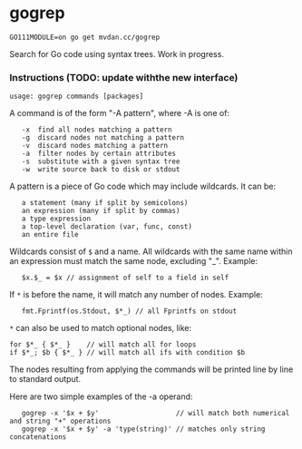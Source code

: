 # gogrep

	GO111MODULE=on go get mvdan.cc/gogrep

Search for Go code using syntax trees. Work in progress.

### Instructions (TODO: update withthe new interface)

	usage: gogrep commands [packages]

A command is of the form "-A pattern", where -A is one of:

       -x  find all nodes matching a pattern
       -g  discard nodes not matching a pattern
       -v  discard nodes matching a pattern
       -a  filter nodes by certain attributes
       -s  substitute with a given syntax tree
       -w  write source back to disk or stdout

A pattern is a piece of Go code which may include wildcards. It can be:

       a statement (many if split by semicolons)
       an expression (many if split by commas)
       a type expression
       a top-level declaration (var, func, const)
       an entire file

Wildcards consist of `$` and a name. All wildcards with the same name
within an expression must match the same node, excluding "_". Example:

       $x.$_ = $x // assignment of self to a field in self

If `*` is before the name, it will match any number of nodes. Example:

       fmt.Fprintf(os.Stdout, $*_) // all Fprintfs on stdout

`*` can also be used to match optional nodes, like:

	for $*_ { $*_ }    // will match all for loops
	if $*_; $b { $*_ } // will match all ifs with condition $b

The nodes resulting from applying the commands will be printed line by
line to standard output.

Here are two simple examples of the -a operand:

       gogrep -x '$x + $y'                   // will match both numerical and string "+" operations
       gogrep -x '$x + $y' -a 'type(string)' // matches only string concatenations
